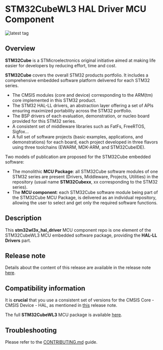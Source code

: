 # STM32CubeWL3 HAL Driver MCU Component

![latest tag](https://img.shields.io/github/v/tag/STMicroelectronics/stm32wl3x-hal-driver.svg?color=brightgreen)

## Overview

**STM32Cube** is a STMicroelectronics original initiative aimed at making life easier for developers by reducing effort, time and cost.

**STM32Cube** covers the overall STM32 products portfolio. It includes a comprehensive embedded software platform delivered for each STM32 series.
   * The CMSIS modules (core and device) corresponding to the ARM(tm) core implemented in this STM32 product.
   * The STM32 HAL-LL drivers, an abstraction layer offering a set of APIs ensuring maximized portability across the STM32 portfolio.
   * The BSP drivers of each evaluation, demonstration, or nucleo board provided for this STM32 series.
   * A consistent set of middleware libraries such as FatFs, FreeRTOS, Sigfox...
   * A full set of software projects (basic examples, applications, and demonstrations) for each board, each project developed in three flavors using three toolchains (EWARM, MDK-ARM, and STM32CubeIDE).

Two models of publication are proposed for the STM32Cube embedded software:
   * The monolithic **MCU Package**: all STM32Cube software modules of one STM32 series are present (Drivers, Middleware, Projects, Utilities) in the repository (usual name **STM32Cubexx**, xx corresponding to the STM32 series).
   * The **MCU component**: each STM32Cube software module being part of the STM32Cube MCU Package, is delivered as an individual repository, allowing the user to select and get only the required software functions.

## Description

This **stm32wl3x_hal_driver** MCU component repo is one element of the STM32CubeWL3 MCU embedded software package, providing the **HAL-LL Drivers** part.

## Release note

Details about the content of this release are available in the release note [here](https://htmlpreview.github.io/?https://github.com/STMicroelectronics/stm32wl3x_hal_driver/blob/master/Release_Notes.html).

## Compatibility information

It is **crucial** that you use a consistent set of versions for the CMSIS Core - CMSIS Device - HAL, as mentioned in [this](https://htmlpreview.github.io/?https://github.com/STMicroelectronics/STM32CubeWL3/blob/main/Release_Notes.html) release note.

The full **STM32CubeWL3** MCU package is available [here](https://github.com/STMicroelectronics/STM32CubeWL3).

## Troubleshooting

Please refer to the [CONTRIBUTING.md](CONTRIBUTING.md) guide.
